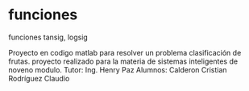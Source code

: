 funciones
=========

funciones tansig, logsig

Proyecto en codigo matlab para resolver un problema clasificación de frutas.
proyecto realizado para la materia de sistemas inteligentes de noveno modulo.
Tutor: Ing. Henry Paz
Alumnos:
Calderon Cristian
Rodríguez Claudio

